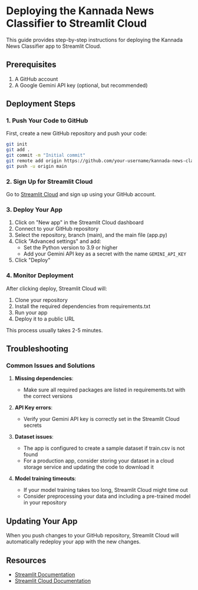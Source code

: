 # Deploying the Kannada News Classifier to Streamlit Cloud

This guide provides step-by-step instructions for deploying the Kannada News Classifier app to Streamlit Cloud.

## Prerequisites

1. A GitHub account
2. A Google Gemini API key (optional, but recommended)

## Deployment Steps

### 1. Push Your Code to GitHub

First, create a new GitHub repository and push your code:

```bash
git init
git add .
git commit -m "Initial commit"
git remote add origin https://github.com/your-username/kannada-news-classifier.git
git push -u origin main
```

### 2. Sign Up for Streamlit Cloud

Go to [Streamlit Cloud](https://streamlit.io/cloud) and sign up using your GitHub account.

### 3. Deploy Your App

1. Click on "New app" in the Streamlit Cloud dashboard
2. Connect to your GitHub repository
3. Select the repository, branch (main), and the main file (app.py)
4. Click "Advanced settings" and add:
   - Set the Python version to 3.9 or higher
   - Add your Gemini API key as a secret with the name `GEMINI_API_KEY`
5. Click "Deploy"

### 4. Monitor Deployment

After clicking deploy, Streamlit Cloud will:
1. Clone your repository
2. Install the required dependencies from requirements.txt
3. Run your app
4. Deploy it to a public URL

This process usually takes 2-5 minutes.

## Troubleshooting

### Common Issues and Solutions

1. **Missing dependencies**: 
   - Make sure all required packages are listed in requirements.txt with the correct versions

2. **API Key errors**: 
   - Verify your Gemini API key is correctly set in the Streamlit Cloud secrets

3. **Dataset issues**: 
   - The app is configured to create a sample dataset if train.csv is not found
   - For a production app, consider storing your dataset in a cloud storage service and updating the code to download it

4. **Model training timeouts**: 
   - If your model training takes too long, Streamlit Cloud might time out
   - Consider preprocessing your data and including a pre-trained model in your repository

## Updating Your App

When you push changes to your GitHub repository, Streamlit Cloud will automatically redeploy your app with the new changes.

## Resources

- [Streamlit Documentation](https://docs.streamlit.io/)
- [Streamlit Cloud Documentation](https://docs.streamlit.io/streamlit-cloud) 